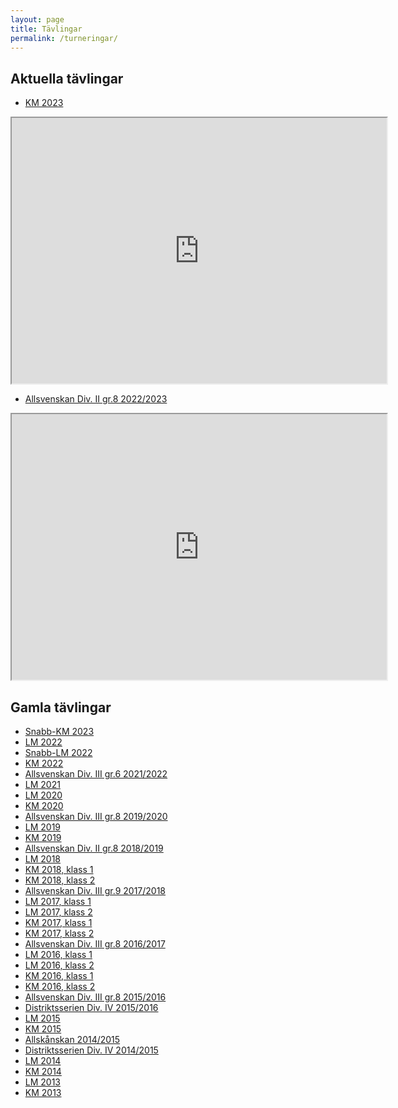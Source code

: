 ```yaml
---
layout: page
title: Tävlingar
permalink: /turneringar/
---
```



Aktuella tävlingar
------------------

 - [KM 2023](https://member.schack.se/ShowTournamentServlet?id=11429)

<iframe src="http://member.schack.se/ShowTournamentServlet?id=11429"
        width="600" height="425"></iframe><br>

 - [Allsvenskan Div. II gr.8
2022/2023](https://member.schack.se/ShowTournamentServlet?id=10435)

<iframe src="http://member.schack.se/ShowTournamentServlet?id=10435"
        width="600" height="425"></iframe><br>


Gamla tävlingar
---------------

 - [Snabb-KM 2023](https://member.schack.se/ShowTournamentServlet?id=11350)
 - [LM 2022](https://member.schack.se/ShowTournamentServlet?id=10677)
 - [Snabb-LM 2022](https://member.schack.se/ShowTournamentServlet?id=10611)
 - [KM 2022](https://member.schack.se/ShowTournamentServlet?id=9976)
 - [Allsvenskan Div. III gr.6
2021/2022](https://member.schack.se/ShowTournamentServlet?id=8420)
 - [LM 2021](https://member.schack.se/ShowTournamentServlet?id=9237)
 - [LM 2020](https://member.schack.se/ShowTournamentServlet?id=8559)
 - [KM 2020](https://member.schack.se/ShowTournamentServlet?id=8282)
 - [Allsvenskan Div. III gr.8
2019/2020](https://member.schack.se/ShowTournamentServlet?id=7311)
 - [LM 2019](https://member.schack.se/ShowTournamentServlet?id=7773)
 - [KM 2019](https://member.schack.se/ShowTournamentServlet?id=7080)
 - [Allsvenskan Div. II gr.8
2018/2019](https://member.schack.se/ShowTournamentServlet?id=5778)
 - [LM 2018](https://member.schack.se/ShowTournamentServlet?id=6211)
 - [KM 2018, klass 1](http://member.schack.se/ShowTournamentServlet?id=5612)
 - [KM 2018, klass 2](http://member.schack.se/ShowTournamentServlet?id=5613)
 - [Allsvenskan Div. III gr.9
2017/2018](http://member.schack.se/ShowTournamentServlet?id=4865)
 - [LM 2017, klass 1](http://member.schack.se/ShowTournamentServlet?id=5073)
 - [LM 2017, klass 2](http://member.schack.se/ShowTournamentServlet?id=5074)
 - [KM 2017, klass 1](http://member.schack.se/ShowTournamentServlet?id=4725)
 - [KM 2017, klass 2](http://member.schack.se/ShowTournamentServlet?id=4726)
 - [Allsvenskan Div. III gr.8
2016/2017](http://member.schack.se/ShowTournamentServlet?id=4168)
 - [LM 2016, klass 1](http://member.schack.se/ShowTournamentServlet?id=4333)
 - [LM 2016, klass 2](http://member.schack.se/ShowTournamentServlet?id=4334)
 - [KM 2016, klass 1](http://member.schack.se/ShowTournamentServlet?id=4068)
 - [KM 2016, klass 2](http://member.schack.se/ShowTournamentServlet?id=4069)
 - [Allsvenskan Div. III gr.8
2015/2016](http://member.schack.se/ShowTournamentServlet?id=3765)
 - [Distriktsserien Div. IV
2015/2016](http://www.schack.se/allsvenskan/skane-201516/)
 - [LM 2015]({{site.baseurl}}/assets/documents/resultat/LM_2015.pdf)
 - [KM 2015](../documents/resultat/KM_2015.pdf)
 - [Allskånskan 2014/2015](http://allskanskan1415.webs.com/)
 - [Distriktsserien Div. IV
2014/2015](http://www.schack.se/allsvenskan/skane-201415/)
 - [LM 2014]({{site.baseurl}}/assets/documents/resultat/LM_2014.pdf)
 - [KM 2014]({{site.baseurl}}/assets/documents/resultat/KM_2014.pdf)
 - [LM 2013]({{site.baseurl}}/assets/documents/resultat/LM_2013.pdf)
 - [KM 2013]({{site.baseurl}}/assets/documents/resultat/KM_2013.pdf)

